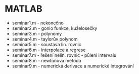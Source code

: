 # MATLAB

- seminar1.m - nekonečno
- seminar2.m - gonio funkce, kuželosečky
- seminar3.m - polynomy
- seminar4.m - taylorův polynom
- seminar5.m - soustava lin. rovnic
- seminar6.m - interpolace a regrese
- seminar7.m - řešení nelin. rovnic - půlení intervalu
- seminar8.m - newtonova metoda
- seminar9.m - numerická derivace a numerické integrování